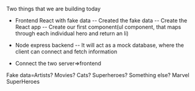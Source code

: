 Two things that we are building today
- Frontend React with fake data
-- Created the fake data
-- Create the React app
-- Create our first component(ul component, that maps through each individual hero and return an li)

- Node express backend
-- It will act as a mock database, where the client can connect and fetch information
- Connect the two server=>frontend

Fake data=Artists? Movies? Cats? Superheroes? Something else?
Marvel SuperHeroes